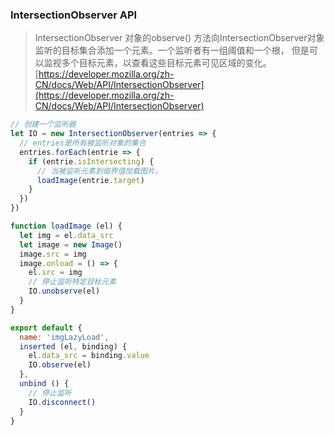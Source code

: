 ### IntersectionObserver API

> IntersectionObserver 对象的observe() 方法向IntersectionObserver对象监听的目标集合添加一个元素。一个监听者有一组阈值和一个根， 但是可以监视多个目标元素，以查看这些目标元素可见区域的变化。[https://developer.mozilla.org/zh-CN/docs/Web/API/IntersectionObserver](https://developer.mozilla.org/zh-CN/docs/Web/API/IntersectionObserver)

```javascript
// 创建一个监听器
let IO = new IntersectionObserver(entries => {
  // entries是所有被监听对象的集合
  entries.forEach(entrie => {
    if (entrie.isIntersecting) {
      // 当被监听元素到临界值加载图片。
      loadImage(entrie.target)
    }
  })
})

function loadImage (el) {
  let img = el.data_src
  let image = new Image()
  image.src = img
  image.onload = () => {
    el.src = img
    // 停止监听特定目标元素
    IO.unobserve(el)
  }
}

export default {
  name: 'imgLazyLoad',
  inserted (el, binding) {
    el.data_src = binding.value
    IO.observe(el)
  },
  unbind () {
    // 停止监听
    IO.disconnect()
  }
}
```